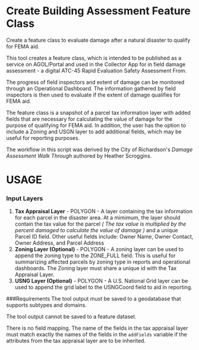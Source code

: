 # Create Building Assessment Feature Class
Create a feature class to evaluate damage after a natural disaster to qualify for FEMA aid.

This tool creates a feature class, which is intended to be published as a service on AGOL/Portal
and used in the Collector App for in field damage assessment - a digital ATC-45 Rapid Evaluation 
Safety Assessment From. 

The progress of field inspectors and 
extent of damage can be monitored through an Operational Dashboard. The information gathered by
field inspectors is then used to evaluate if the extent of damage qualifies for FEMA aid. 

The feature class is a snapshot of a parcel tax
information layer with added fields that are necessary for calculating the value of damage for 
the purpose of qualifying
for FEMA aid. In addition, the user has the option to include a Zoning and USGN layer to add additional fields, which
may be useful for reporting purposes.

The workflow in this script was derived by the City of Richardson's _Damage Assessment Walk Through_ authored by
Heather Scroggins.

# USAGE

### Input Layers
1. **Tax Appraisal Layer** - POLYGON - A layer containing the tax information for each parcel in the disaster
area. At a mimimum, the layer should contain the tax value for the parcel _( The tax value is 
multiplied by the percent damaged to calculate the value of damage )_ and a unique Parcel ID field.
Other useful fields include: Owner Name, Owner Contact, Owner Address, and Parcel Address
2. **Zoning Layer (Optional)** - POLYGON - A zoning layer can be used to append the zoning type to the ZONE_FULL
field. This is useful for summarizing affected parcels by zoning type in reports and operational 
dashboards. The Zoning layer must share a unique id with the Tax Appraisal Layer. 
3. **USNG Layer (Optional)** - POLYGON - A U.S. National Grid layer can be used to append the grid
label to the USNGCoord field to aid in reporting.

###Requirements
The tool output must be saved to a geodatabase that supports subtypes and domains.

The tool output cannot be saved to a feature dataset. 

There is no field mapping. The name of the fields in the tax appraisal layer must match exactly 
the names of the fields in
the `addFields` variable if the attributes from the tax appraisal layer are to be inherited.     
